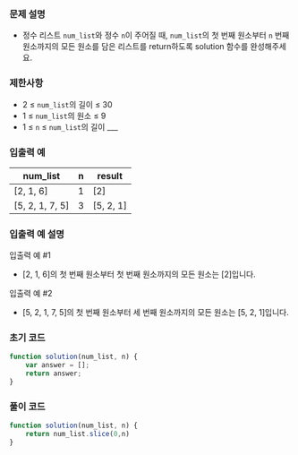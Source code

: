### 문제 설명

- 정수 리스트 `num_list`와 정수 `n`이 주어질 때, `num_list`의 첫 번째 원소부터 `n` 번째 원소까지의 모든 원소를 담은 리스트를 return하도록 solution 함수를 완성해주세요.

### 제한사항

- 2 ≤ `num_list`의 길이 ≤ 30
- 1 ≤ `num_list`의 원소 ≤ 9
- 1 ≤ `n` ≤ `num_list`의 길이 ___

### 입출력 예

| num_list | n | result |
| --- | --- | --- |
| [2, 1, 6] | 1 | [2] |
| [5, 2, 1, 7, 5] | 3 | [5, 2, 1] |

### 입출력 예 설명

입출력 예 #1
- [2, 1, 6]의 첫 번째 원소부터 첫 번째 원소까지의 모든 원소는 [2]입니다.

입출력 예 #2
- [5, 2, 1, 7, 5]의 첫 번째 원소부터 세 번째 원소까지의 모든 원소는 [5, 2, 1]입니다.

### 초기 코드

```jsx
function solution(num_list, n) {
    var answer = [];
    return answer;
}
```

### 풀이 코드

```jsx
function solution(num_list, n) {
    return num_list.slice(0,n) 
}
```